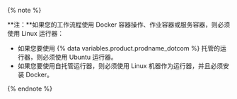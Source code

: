 {% note %}

**注：**如果您的工作流程使用 Docker 容器操作、作业容器或服务容器，则必须使用 Linux 运行器：

* 如果您要使用 {% data variables.product.prodname_dotcom %} 托管的运行器，则必须使用 Ubuntu 运行器。
* 如果您要使用自托管运行器，则必须使用 Linux 机器作为运行器，并且必须安装 Docker。

{% endnote %}

